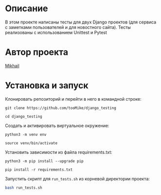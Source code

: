 # Описание

В этом проекте написаны тесты для двух Django проектов (для сервиса с заметками пользователей и для новостного сайта). Тесты реализованы с использованием Unittest и Pytest

# Автор проекта

[Mikhail](https://github.com/tooMike)

# Установка и запуск

Клонировать репозиторий и перейти в него в командной строке:

```
git clone https://github.com/tooMike/django_testing
```

```
cd django_testing
```

Cоздать и активировать виртуальное окружение:

```
python3 -m venv env
```

```
source venv/bin/activate
```

Установить зависимости из файла requirements.txt:

```
python3 -m pip install --upgrade pip
```

```
pip install -r requirements.txt
```

Запустить скрипт для `run_tests.sh` из корневой директории проекта:

```sh
bash run_tests.sh
```
